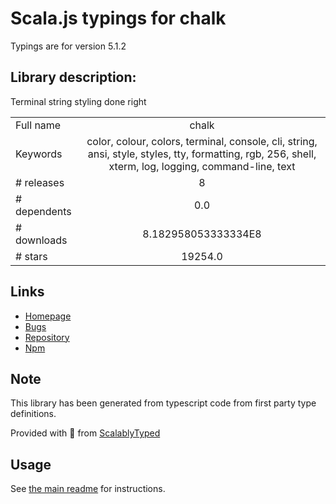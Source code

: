 
# Scala.js typings for chalk

Typings are for version 5.1.2

## Library description:
Terminal string styling done right

|                    |                 |
| ------------------ | :-------------: |
| Full name          | chalk |
| Keywords           | color, colour, colors, terminal, console, cli, string, ansi, style, styles, tty, formatting, rgb, 256, shell, xterm, log, logging, command-line, text |
| # releases         | 8 |
| # dependents       | 0.0 |
| # downloads        | 8.182958053333334E8 |
| # stars            | 19254.0 |

## Links
- [Homepage](https://github.com/chalk/chalk#readme)
- [Bugs](https://github.com/chalk/chalk/issues)
- [Repository](https://github.com/chalk/chalk)
- [Npm](https://www.npmjs.com/package/chalk)
    


## Note
This library has been generated from typescript code from first party type definitions.

Provided with :purple_heart: from [ScalablyTyped](https://github.com/oyvindberg/ScalablyTyped)

## Usage
See [the main readme](../../readme.md) for instructions.


